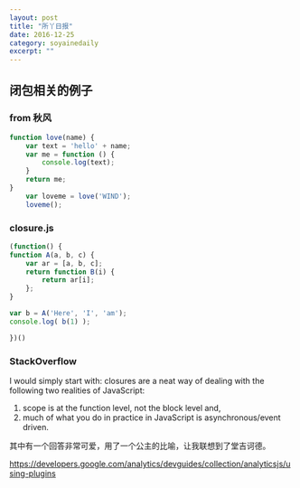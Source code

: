 ```yaml
---
layout: post
title: "所丫日报" 
date: 2016-12-25 
category: soyainedaily 
excerpt: ""
---
```


## 闭包相关的例子

### from 秋风

```js
function love(name) {
	var text = 'hello' + name;
	var me = function () {
		console.log(text);
    }
	return me;
}
	var loveme = love('WIND');
	loveme();
```	
	
### closure.js

```js
(function() {
function A(a, b, c) {
	var ar = [a, b, c];
	return function B(i) {
		return ar[i];
    };
}

var b = A('Here', 'I', 'am');
console.log( b(1) );

})()
```

### StackOverflow
 I would simply start with: closures are a neat way of dealing with the following two realities of JavaScript: 
 
 1. scope is at the function level, not the block level and, 
 2. much of what you do in practice in JavaScript is asynchronous/event driven. 
 
 其中有一个回答非常可爱，用了一个公主的比喻，让我联想到了堂吉诃德。
 
 https://developers.google.com/analytics/devguides/collection/analyticsjs/using-plugins
 
 
